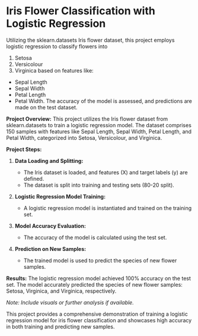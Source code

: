 # Iris Flower Classification with Logistic Regression
Utilizing the sklearn.datasets Iris flower dataset, this project employs logistic regression to classify flowers into
1. Setosa
2. Versicolour
3. Virginica
based on features like:
- Sepal Length
- Sepal Width
- Petal Length
- Petal Width.
The accuracy of the model is assessed, and predictions are made on the test dataset.


**Project Overview:**
This project utilizes the Iris flower dataset from sklearn.datasets to train a logistic regression model. The dataset comprises 150 samples with features like Sepal Length, Sepal Width, Petal Length, and Petal Width, categorized into Setosa, Versicolour, and Virginica.

**Project Steps:**

1. **Data Loading and Splitting:**
   - The Iris dataset is loaded, and features (X) and target labels (y) are defined.
   - The dataset is split into training and testing sets (80-20 split).

2. **Logistic Regression Model Training:**
   - A logistic regression model is instantiated and trained on the training set.

3. **Model Accuracy Evaluation:**
   - The accuracy of the model is calculated using the test set.

4. **Prediction on New Samples:**
   - The trained model is used to predict the species of new flower samples.

**Results:**
The logistic regression model achieved 100% accuracy on the test set. The model accurately predicted the species of new flower samples: Setosa, Virginica, and Virginica, respectively.

*Note: Include visuals or further analysis if available.*

This project provides a comprehensive demonstration of training a logistic regression model for iris flower classification and showcases high accuracy in both training and predicting new samples.
